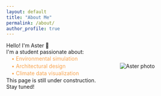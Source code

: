 ```yaml
---
layout: default
title: "About Me"
permalink: /about/
author_profile: true
---
```


<div style="display: flex; align-items: center; gap: 2rem; flex-wrap: wrap;">

  <div style="flex: 1; min-width: 250px;">
    <p style="margin: 0;">Hello! I'm Aster 🌱</p>
    <p style="margin: 0;">I'm a student passionate about:</p>
    <ul style="color: #f8a34d; list-style: none; padding-left: 1em; margin: 0; line-height: 1.4;">
      <li>• Environmental simulation</li>
      <li>• Architectural design</li>
      <li>• Climate data visualization</li>
    </ul>
    <p style="margin: 0;">This page is still under construction. Stay tuned!</p>
  </div>

  <div style="flex: 0 0 200px;">
    <img src="{{ '/assets/images/photo.jpg' | relative_url }}" alt="Aster photo" style="max-width: 100%; height: auto;" />
  </div>

</div>
